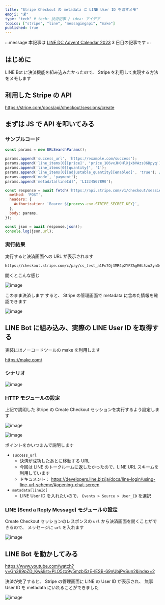 ```yaml
---
title: "Stripe Checkout の metadata に LINE User ID を渡すメモ"
emoji: "💰"
type: "tech" # tech: 技術記事 / idea: アイデア
topics: ["stripe", "line", "messagingapi", "make"]
published: true
---
```



:::message
本記事は [LINE DC Advent Calendar 2023](https://qiita.com/advent-calendar/2023/lineapi) 3 日目の記事です
:::


## はじめに

LINE Bot に決済機能を組み込みたかったので、 Stripe を利用して実現する方法をメモします


## 利用した Stripe の API

https://stripe.com/docs/api/checkout/sessions/create


## まずは JS で API を叩いてみる

### サンプルコード

```js
const params = new URLSearchParams();

params.append('success_url', 'https://example.com/success');
params.append('line_items[0][price]', 'price_1O6vxJH0HlXjxbVAzs06Dpyq');
params.append('line_items[0][quantity]', '1');
params.append('line_items[0][adjustable_quantity][enabled]', 'true'); // Checkout で数量を変更可能にする
params.append('mode', 'payment');
params.append('metadata[lineId]', 'L1234567890');

const response = await fetch('https://api.stripe.com/v1/checkout/sessions', {
  method: 'POST',
  headers: {
    Authorization: `Bearer ${process.env.STRIPE_SECRET_KEY}`,
  },
  body: params,
});

const json = await response.json();
console.log(json.url);
```

### 実行結果

実行すると決済画面への URL が表示されます

```
https://checkout.stripe.com/c/pay/cs_test_a1Fo7Oj3MR4p2YPZAgE6L5zuZyn346F20XJSShidrZWL94ymNz2abH7Wm0#fidkdWxOYHwnPyd1blpxYHZxWnMwd01dfEZWc3ZGVD1ufXxdSHE0a1I8QDU1U3I9alI0dEsnKSdjd2poVmB3c2B3Jz9xd3BgKSdpZHxqcHFRfHVgJz8ndmxrYmlgWmxxYGgnKSdga2RnaWBVaWRmYG1qaWFgd3YnP3F3cGB4JSUl
```

開くとこんな感じ

![image](https://i.imgur.com/T9U8Y4L.png)

このまま決済します
すると、 Stripe の管理画面で metadata に含めた情報を確認できます

![image](https://i.imgur.com/c3GC3nr.png)


## LINE Bot に組み込み、実際の LINE User ID を取得する

実装にはノーコードツールの make を利用します

https://make.com/

### シナリオ

![image](https://i.imgur.com/r4IVSfX.png)

### HTTP モジュールの設定

上記で説明した Stripe の Create Checkout セッションを実行するよう設定します

![image](https://i.imgur.com/waEttVM.png)

![image](https://i.imgur.com/JPygfFY.png)

ポイントをかいつまんで説明します

- `success_url`
  - 決済が成功したあとに移動する URL
  - 今回は LINE のトークルームに返したかったので、LINE URL スキームを利用しています
  - ドキュメント： https://developers.line.biz/ja/docs/line-login/using-line-url-scheme/#opening-chat-screen
- `metadata[lineId]`
  - LINE User ID を入れたいので、 `Events > Source > User_ID` を選択

### LINE (Send a Reply Message) モジュールの設定

Create Checkout セッションのレスポンスの `url` から決済画面を開くことができるので、
メッセージに `url` を入れます

![image](https://i.imgur.com/UloBmVJ.png)


## LINE Bot を動かしてみる

https://www.youtube.com/watch?v=Gh389pZD_Kw&list=PLO5zx9y5mzbl5zE-lESB-69nUbjPvSun2&index=2

決済が完了すると、 Stripe の管理画面に LINE の User ID が表示され、
無事 User ID を metadata にいれることができました

![image](https://i.imgur.com/b2onm0i.png)

